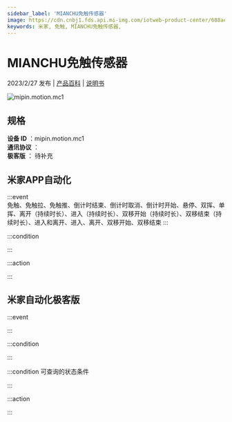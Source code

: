 ```yaml
---
sidebar_label: 'MIANCHU免触传感器'
image: https://cdn.cnbj1.fds.api.mi-img.com/iotweb-product-center/688ae9e434052154cb6dfdc96f94cb33_1671716814455.png?GalaxyAccessKeyId=AKVGLQWBOVIRQ3XLEW&Expires=9223372036854775807&Signature=bcfxyM9OHIT7+SCZrXP334r7ONY=
keywords: 米家, 免触, MIANCHU免触传感器, 
---
```

# MIANCHU免触传感器

2023/2/27 发布 | [产品百科](https://home.mi.com/webapp/content/baike/product/index.html?model=mipin.motion.mc1/) | [说明书](https://home.mi.com/views/introduction.html?model=mipin.motion.mc1&region=cn)

![mipin.motion.mc1](https://cdn.cnbj1.fds.api.mi-img.com/iotweb-product-center/688ae9e434052154cb6dfdc96f94cb33_1671716814455.png?GalaxyAccessKeyId=AKVGLQWBOVIRQ3XLEW&Expires=9223372036854775807&Signature=bcfxyM9OHIT7+SCZrXP334r7ONY=)

## 规格  
> 
**设备 ID** ：mipin.motion.mc1  
**通讯协议** ：  
**极客版**  ： 待补充 


## 米家APP自动化  

:::event  
免触、免触拉、免触推、倒计时结束、倒计时取消、倒计时开始、悬停、双挥、单挥、离开（持续时长）、进入（持续时长）、双移开始（持续时长）、双移结束（持续时长）、进入和离开、进入、离开、双移开始、双移结束
:::

:::condition  

:::

:::action   

:::

## 米家自动化极客版  

:::event  

:::

:::condition  

:::

:::condition 可查询的状态条件  

:::

:::action  

:::

        
